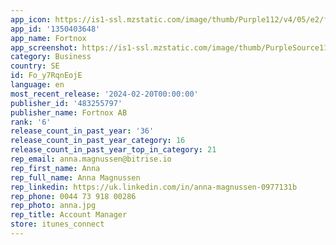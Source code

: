```yaml
---
app_icon: https://is1-ssl.mzstatic.com/image/thumb/Purple112/v4/05/e2/f4/05e2f485-02c4-ef55-0ea3-0d21e7ac2175/AppIcon-0-0-1x_U007emarketing-0-10-0-0-85-220.png/1024x1024bb.png
app_id: '1350403648'
app_name: Fortnox
app_screenshot: https://is1-ssl.mzstatic.com/image/thumb/PurpleSource116/v4/fe/06/cd/fe06cdd7-0ea3-49af-43ab-b2c97db03ec3/cc33406f-d3ce-4c58-9fe4-f588347e3ce7_fnox_app_6.5_01_011123.png/1242x2688bb.png
category: Business
country: SE
id: Fo_y7RqnEojE
language: en
most_recent_release: '2024-02-20T00:00:00'
publisher_id: '483255797'
publisher_name: Fortnox AB
rank: '6'
release_count_in_past_year: '36'
release_count_in_past_year_category: 16
release_count_in_past_year_top_in_category: 21
rep_email: anna.magnussen@bitrise.io
rep_first_name: Anna
rep_full_name: Anna Magnussen
rep_linkedin: https://uk.linkedin.com/in/anna-magnussen-0977131b
rep_phone: 0044 73 918 00286
rep_photo: anna.jpg
rep_title: Account Manager
store: itunes_connect
---
```

